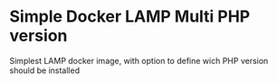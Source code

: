 # Simple Docker LAMP Multi PHP version
Simplest LAMP docker image, with option to define wich PHP version should be installed
